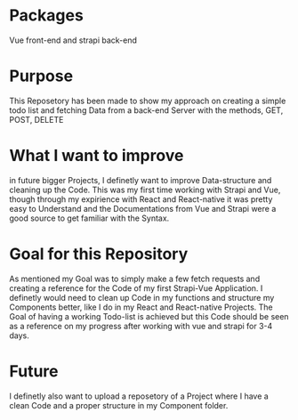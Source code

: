 # Packages

Vue front-end and strapi back-end


# Purpose

This Reposetory has been made to show my approach on creating a simple todo list and fetching Data from a back-end Server with the methods, GET, POST, DELETE

# What I want to improve

in future bigger Projects, I definetly want to improve Data-structure and cleaning up the Code. 
This was my first time working with Strapi and Vue, though through my expirience with React and React-native it was pretty easy to Understand and the Documentations from Vue and Strapi were a good source to get familiar with the Syntax. 

# Goal for this Repository

As mentioned my Goal was to simply make a few fetch requests and creating a reference for the Code of my first Strapi-Vue Application. I definetly would need to clean up Code in my functions and structure my Components better, like I do in my React and React-native Projects. The Goal of having a working Todo-list is achieved but this Code should be seen as a reference on my progress after working with vue and strapi for 3-4 days. 

# Future

I definetly also want to upload a reposetory of a Project where I have a clean Code and a proper structure in my Component folder.
